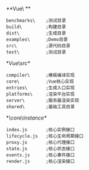 **Vue\ **

```
benchmarks\    ;测试目录
build\         ;构建目录
dist\          ;生成目录
examples\      ;Demo目录
src\           ;源代码目录
test\          ;测试目录
```

**Vue\src\**

```
compiler\      ;模板编译实现
core\          ;Vue核心实现
entries\       ;生成入口实现
platforms\     ;渲染平台实现
server\        ;服务器渲染实现
shared\        ;基础工具目录
```

**\core\instance\**

```
index.js       ;核心实例接口
lifecycle.js   ;核心生命周期接口
proxy.js       ;核心代理接口
state.js       ;核心状态接口
events.js      ;核心事件接口
render.js      ;核心渲染接口
```



